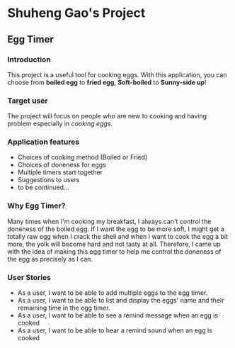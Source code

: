 # **Shuheng Gao's Project**

## Egg Timer

### Introduction

This project is a useful tool for cooking eggs. With this application, you can choose from **boiled egg** to **fried egg**, **Soft-boiled** to **Sunny-side up**!

### Target user

The project will focus on people who are new to cooking and having problem especially in *cooking eggs*.

### Application features

- Choices of cooking method (Boiled or Fried)
- Choices of doneness for eggs
- Multiple timers start together
- Suggestions to users
- to be continued...

### Why Egg Timer?

Many times when I'm cooking my breakfast, I always can't control the doneness of the boiled egg. If I want the egg to be more soft, I might get a totally raw egg when I crack the shell and when I want to cook the egg a bit more, the yolk will become hard and not tasty at all. Therefore, I came up with the idea of making this egg timer to help me control the doneness of the egg as precisely as I can.

### User Stories

- As a user, I want to be able to add multiple eggs to the egg timer.
- As a user, I want to be able to list and display the eggs' name and their remaining time in the egg timer.
- As a user, I want to be able to see a remind message when an egg is cooked
- As a user, I want to be able to hear a remind sound when an egg is cooked